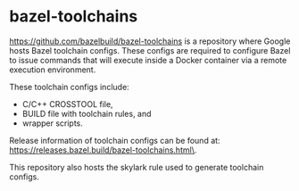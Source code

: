 # bazel-toolchains

https://github.com/bazelbuild/bazel-toolchains is a repository where Google
hosts Bazel toolchain configs. These configs are required to configure
Bazel to issue commands that will execute inside a Docker container via a remote
execution environment.

These toolchain configs include:
* C/C++ CROSSTOOL file,
* BUILD file with toolchain rules, and
* wrapper scripts.

Release information of toolchain configs can be found at:
https://releases.bazel.build/bazel-toolchains.html\.

This repository also hosts the skylark rule used to generate toolchain configs.
